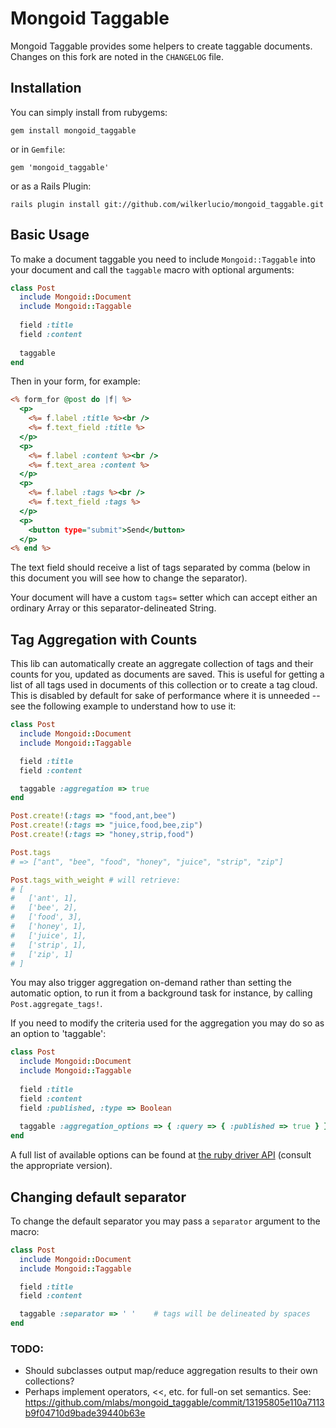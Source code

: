 Mongoid Taggable
================

Mongoid Taggable provides some helpers to create taggable documents. Changes on
this fork are noted in the `CHANGELOG` file.

Installation
------------

You can simply install from rubygems:

    gem install mongoid_taggable

or in `Gemfile`:

    gem 'mongoid_taggable'

or as a Rails Plugin:

    rails plugin install git://github.com/wilkerlucio/mongoid_taggable.git

Basic Usage
-----------

To make a document taggable you need to include `Mongoid::Taggable` into your document and call the `taggable` macro with optional arguments:

```ruby
class Post
  include Mongoid::Document
  include Mongoid::Taggable
  
  field :title
  field :content
  
  taggable
end
```

Then in your form, for example:

```rhtml
<% form_for @post do |f| %>
  <p>
    <%= f.label :title %><br />
    <%= f.text_field :title %>
  </p>
  <p>
    <%= f.label :content %><br />
    <%= f.text_area :content %>
  </p>
  <p>
    <%= f.label :tags %><br />
    <%= f.text_field :tags %>
  </p>
  <p>
    <button type="submit">Send</button>
  </p>
<% end %>
```

The text field should receive a list of tags separated by comma (below in this document you will see how to change the separator).

Your document will have a custom `tags=` setter which can accept either an ordinary Array or this separator-delineated String.

Tag Aggregation with Counts
---------------------------

This lib can automatically create an aggregate collection of tags and their counts for you, updated as documents are saved. This is useful for getting a list of all tags used in documents of this collection or to create a tag cloud. This is disabled by default for sake of performance where it is unneeded -- see the following example to understand how to use it:

```ruby
class Post
  include Mongoid::Document
  include Mongoid::Taggable

  field :title
  field :content

  taggable :aggregation => true
end

Post.create!(:tags => "food,ant,bee")
Post.create!(:tags => "juice,food,bee,zip")
Post.create!(:tags => "honey,strip,food")

Post.tags
# => ["ant", "bee", "food", "honey", "juice", "strip", "zip"]

Post.tags_with_weight # will retrieve:
# [
#   ['ant', 1],
#   ['bee', 2],
#   ['food', 3],
#   ['honey', 1],
#   ['juice', 1],
#   ['strip', 1],
#   ['zip', 1]
# ]
```

You may also trigger aggregation on-demand rather than setting the automatic option, to run it from a background task for instance, by calling `Post.aggregate_tags!`.

If you need to modify the criteria used for the aggregation you may do so as an option to 'taggable':

```ruby
class Post
  include Mongoid::Document
  include Mongoid::Taggable
  
  field :title
  field :content
  field :published, :type => Boolean
  
  taggable :aggregation_options => { :query => { :published => true } }
end
```

A full list of available options can be found at [the ruby driver API](http://api.mongodb.org/ruby/current/Mongo/Collection.html#map_reduce-instance_method) (consult the appropriate version).

Changing default separator
--------------------------

To change the default separator you may pass a `separator` argument to the macro:

```ruby
class Post
  include Mongoid::Document
  include Mongoid::Taggable

  field :title
  field :content

  taggable :separator => ' '    # tags will be delineated by spaces
end
```

### TODO: ###

* Should subclasses output map/reduce aggregation results to their own collections?
* Perhaps implement operators, <<, etc. for full-on set semantics. See:
    https://github.com/mlabs/mongoid_taggable/commit/13195805e110a7113b9f04710d9bade39440b63e

